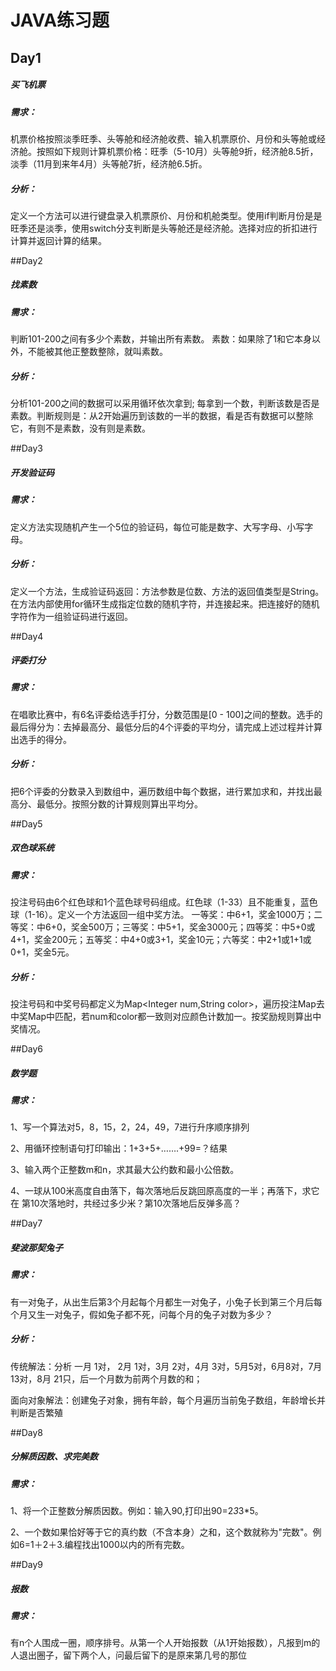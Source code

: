 # JAVA练习题

## Day1

##### 买飞机票

##### 需求：

机票价格按照淡季旺季、头等舱和经济舱收费、输入机票原价、月份和头等舱或经济舱。按照如下规则计算机票价格：旺季（5-10月）头等舱9折，经济舱8.5折，淡季（11月到来年4月）头等舱7折，经济舱6.5折。

##### 分析：

定义一个方法可以进行键盘录入机票原价、月份和机舱类型。使用if判断月份是是旺季还是淡季，使用switch分支判断是头等舱还是经济舱。选择对应的折扣进行计算并返回计算的结果。

##Day2

##### 找素数

##### 需求：

判断101-200之间有多少个素数，并输出所有素数。
素数：如果除了1和它本身以外，不能被其他正整数整除，就叫素数。

##### 分析：

分析101-200之间的数据可以采用循环依次拿到; 每拿到一个数，判断该数是否是素数。判断规则是：从2开始遍历到该数的一半的数据，看是否有数据可以整除它，有则不是素数，没有则是素数。

##Day3

##### 开发验证码

##### 需求：

定义方法实现随机产生一个5位的验证码，每位可能是数字、大写字母、小写字母。

##### 分析：

定义一个方法，生成验证码返回：方法参数是位数、方法的返回值类型是String。在方法内部使用for循环生成指定位数的随机字符，并连接起来。把连接好的随机字符作为一组验证码进行返回。

##Day4

##### 评委打分

##### 需求：

在唱歌比赛中，有6名评委给选手打分，分数范围是[0 - 100]之间的整数。选手的最后得分为：去掉最高分、最低分后的4个评委的平均分，请完成上述过程并计算出选手的得分。

##### 分析：

把6个评委的分数录入到数组中，遍历数组中每个数据，进行累加求和，并找出最高分、最低分。按照分数的计算规则算出平均分。

##Day5

##### 双色球系统

##### 需求：

投注号码由6个红色球和1个蓝色球号码组成。红色球（1-33）且不能重复，蓝色球（1-16）。定义一个方法返回一组中奖方法。
一等奖：中6+1，奖金1000万；二等奖：中6+0，奖金500万；三等奖：中5+1，奖金3000元；四等奖：中5+0或4+1，奖金200元；五等奖：中4+0或3+1，奖金10元；六等奖：中2+1或1+1或0+1，奖金5元。

##### 分析：

投注号码和中奖号码都定义为Map<Integer num,String color>，遍历投注Map去中奖Map中匹配，若num和color都一致则对应颜色计数加一。按奖励规则算出中奖情况。

##Day6

##### 数学题

##### 需求：

1、写一个算法对5，8，15，2，24，49，7进行升序顺序排列

2、用循环控制语句打印输出：1+3+5+…….+99=？结果

3、输入两个正整数m和n，求其最大公约数和最小公倍数。

4、一球从100米高度自由落下，每次落地后反跳回原高度的一半；再落下，求它在 第10次落地时，共经过多少米？第10次落地后反弹多高？

##Day7

##### 斐波那契兔子

##### 需求：

有一对兔子，从出生后第3个月起每个月都生一对兔子，小兔子长到第三个月后每个月又生一对兔子，假如兔子都不死，问每个月的兔子对数为多少？

##### 分析：

传统解法：分析 一月 1对， 2月 1对，3月 2对，4月 3对，5月5对，6月8对，7月13对，8月 21只，后一个月数为前两个月数的和；

面向对象解法：创建兔子对象，拥有年龄，每个月遍历当前兔子数组，年龄增长并判断是否繁殖

##Day8

##### 分解质因数、求完美数

##### 需求：

1、将一个正整数分解质因数。例如：输入90,打印出90=2*3*3*5。

2、一个数如果恰好等于它的真约数（不含本身）之和，这个数就称为"完数"。例如6=1＋2＋3.编程找出1000以内的所有完数。

##Day9

##### 报数

##### 需求：

有n个人围成一圈，顺序排号。从第一个人开始报数（从1开始报数），凡报到m的人退出圈子，留下两个人，问最后留下的是原来第几号的那位
